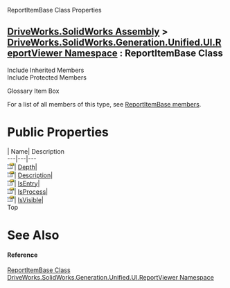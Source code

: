ReportItemBase Class Properties   
  
[DriveWorks.SolidWorks Assembly](topic13342.md) > [DriveWorks.SolidWorks.Generation.Unified.UI.ReportViewer Namespace](topic15361.md) : ReportItemBase Class  
---  
  
Include Inherited Members    
Include Protected Members    


Glossary Item Box

For a list of all members of this type, see [ReportItemBase members](topic15377.md).

# Public Properties

| Name| Description  
---|---|---  
![Public Property](dotnetimages/publicProperty.gif)| [Depth](topic15384.md)|   
![Public Property](dotnetimages/publicProperty.gif)| [Description](topic15385.md)|   
![Public Property](dotnetimages/publicProperty.gif)| [IsEntry](topic15386.md)|   
![Public Property](dotnetimages/publicProperty.gif)| [IsProcess](topic15387.md)|   
![Public Property](dotnetimages/publicProperty.gif)| [IsVisible](topic15388.md)|   
Top

# See Also

#### Reference

[ReportItemBase Class](topic15376.md)   
[DriveWorks.SolidWorks.Generation.Unified.UI.ReportViewer Namespace](topic15361.md)



